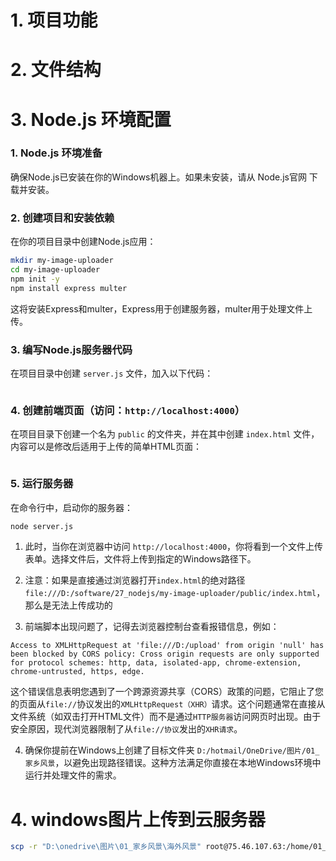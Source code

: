 # 1. 项目功能


# 2. 文件结构


# 3. Node.js 环境配置

### 1. Node.js 环境准备

确保Node.js已安装在你的Windows机器上。如果未安装，请从 Node.js官网 下载并安装。

### 2. 创建项目和安装依赖

在你的项目目录中创建Node.js应用：

```sh
mkdir my-image-uploader
cd my-image-uploader
npm init -y
npm install express multer
```

这将安装Express和multer，Express用于创建服务器，multer用于处理文件上传。


### 3. 编写Node.js服务器代码

在项目目录中创建 `server.js` 文件，加入以下代码：

```js

```


### 4. 创建前端页面（访问：`http://localhost:4000`）

在项目目录下创建一个名为 `public` 的文件夹，并在其中创建 `index.html` 文件，内容可以是修改后适用于上传的简单HTML页面：


```html

```


### 5. 运行服务器

在命令行中，启动你的服务器：

```sh
node server.js
```

1. 此时，当你在浏览器中访问 `http://localhost:4000`，你将看到一个文件上传表单。选择文件后，文件将上传到指定的Windows路径下。

2. 注意：如果是直接通过浏览器打开`index.html`的绝对路径`file:///D:/software/27_nodejs/my-image-uploader/public/index.html`，那么是无法上传成功的

3. 前端脚本出现问题了，记得去浏览器控制台查看报错信息，例如：

```
Access to XMLHttpRequest at 'file:///D:/upload' from origin 'null' has been blocked by CORS policy: Cross origin requests are only supported for protocol schemes: http, data, isolated-app, chrome-extension, chrome-untrusted, https, edge.
```

这个错误信息表明您遇到了一个跨源资源共享（CORS）政策的问题，它阻止了您的页面从`file://`协议发出的`XMLHttpRequest（XHR）`请求。这个问题通常在直接从文件系统（如双击打开HTML文件）而不是通过`HTTP服务器`访问网页时出现。由于安全原因，现代浏览器限制了从`file://协议`发出的`XHR请求`。

4. 确保你提前在Windows上创建了目标文件夹 `D:/hotmail/OneDrive/图片/01_家乡风景`，以避免出现路径错误。这种方法满足你直接在本地Windows环境中运行并处理文件的需求。


# 4. windows图片上传到云服务器


```sh
scp -r "D:\onedrive\图片\01_家乡风景\海外风景" root@75.46.107.63:/home/01_html/08_x/image/03_picTemp
```







